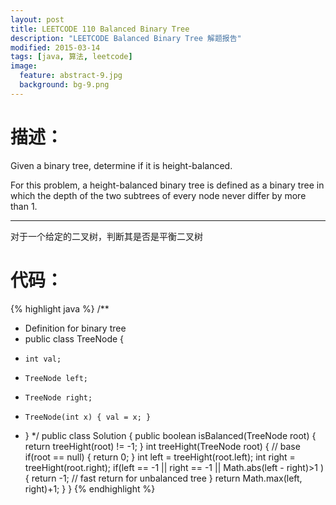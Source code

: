 ```yaml
---
layout: post
title: LEETCODE 110 Balanced Binary Tree
description: "LEETCODE Balanced Binary Tree 解题报告"
modified: 2015-03-14
tags: [java, 算法, leetcode]
image:
  feature: abstract-9.jpg
  background: bg-9.png
---
```


# 描述：
Given a binary tree, determine if it is height-balanced.

For this problem, a height-balanced binary tree is defined as a binary tree in which the depth of the two subtrees of every node never differ by more than 1.


<!--more-->

---

对于一个给定的二叉树，判断其是否是平衡二叉树


# 代码：
{% highlight java %}
/**
 * Definition for binary tree
 * public class TreeNode {
 *     int val;
 *     TreeNode left;
 *     TreeNode right;
 *     TreeNode(int x) { val = x; }
 * }
 */
public class Solution {
    public boolean isBalanced(TreeNode root) {
        return treeHight(root) != -1;
    }
    int treeHight(TreeNode root) {
        // base
        if(root == null) {
            return 0;
        }
        int left = treeHight(root.left);
        int right = treeHight(root.right);
        if(left == -1 || right == -1 || Math.abs(left - right)>1 ) {
            return -1;  // fast return for unbalanced tree
        }
        return Math.max(left, right)+1;
    }
}
{% endhighlight %}
